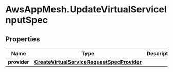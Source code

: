 # AwsAppMesh.UpdateVirtualServiceInputSpec

## Properties

Name | Type | Description | Notes
------------ | ------------- | ------------- | -------------
**provider** | [**CreateVirtualServiceRequestSpecProvider**](CreateVirtualServiceRequestSpecProvider.md) |  | [optional] 


